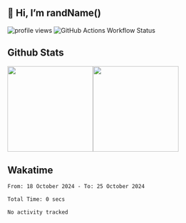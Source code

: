 ## 👋 Hi, I’m randName()

![profile views](https://komarev.com/ghpvc/?username=randnamu&style=for-the-badge)
![GitHub Actions Workflow Status](https://img.shields.io/github/actions/workflow/status/randnamu/randnamu/waka-readme.yml?style=for-the-badge)

## Github Stats

<div style="display: flex;" align="center">
    <img src="https://github-readme-stats.vercel.app/api?username=randnamu&layout=compact&count_private=true&show_icons=true&theme=github_dark&hide_border=true" style="height: 192px;"/>
    <img src="https://github-readme-stats.vercel.app/api/top-langs?username=randnamu&layout=compact&count_private=true&theme=github_dark&hide_border=true&langs_count=8" style="height: 192px;" />
</div>

## Wakatime

<!--START_SECTION:waka-->

```txt
From: 18 October 2024 - To: 25 October 2024

Total Time: 0 secs

No activity tracked
```

<!--END_SECTION:waka-->
